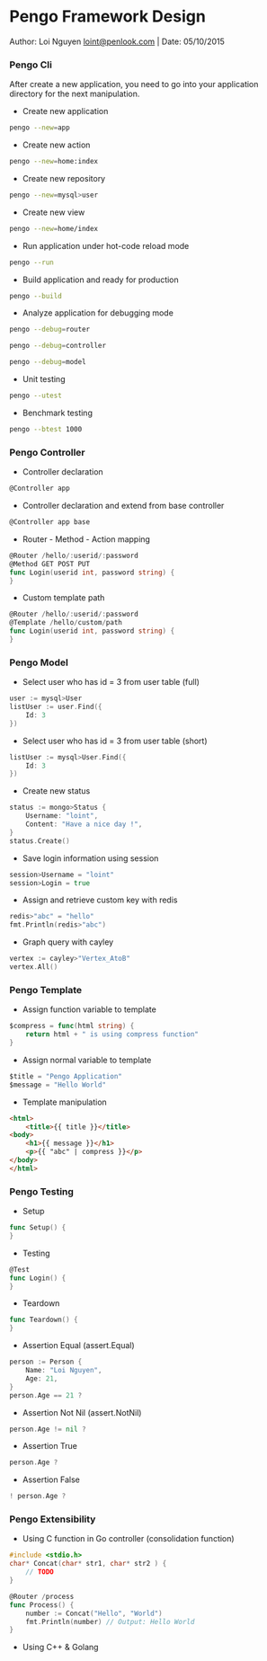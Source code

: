 # Pengo Framework Design
Author: Loi Nguyen <loint@penlook.com>  |  Date: 05/10/2015

### Pengo Cli
After create a new application, you need to go into your application directory for the next manipulation.

+ Create new application

```bash
pengo --new=app
```

+ Create new action

```bash
pengo --new=home:index
```

+ Create new repository

```bash
pengo --new=mysql>user
```

+ Create new view

```bash
pengo --new=home/index
```

+ Run application under hot-code reload mode

```bash
pengo --run
```

+ Build application and ready for production

```bash
pengo --build
```

+ Analyze application for debugging mode

```bash
pengo --debug=router
```
```bash
pengo --debug=controller
```
```bash
pengo --debug=model
```

+ Unit testing

```bash
pengo --utest
```

+ Benchmark testing

```bash
pengo --btest 1000
```

### Pengo Controller

+ Controller declaration
```go
@Controller app
```

+ Controller declaration and extend from base controller

```go
@Controller app base
```

+ Router - Method - Action mapping

```go
@Router /hello/:userid/:password
@Method GET POST PUT
func Login(userid int, password string) {
}
```

+ Custom template path

```go
@Router /hello/:userid/:password
@Template /hello/custom/path
func Login(userid int, password string) {
}
```

### Pengo Model

+ Select user who has id = 3 from user table (full)

```go
user := mysql>User
listUser := user.Find({
	Id: 3
})
```

+ Select user who has id = 3 from user table (short)

```go
listUser := mysql>User.Find({
	Id: 3
})
```

+ Create new status

```go
status := mongo>Status {
	Username: "loint",
	Content: "Have a nice day !",
}
status.Create()
```

+ Save login information using session

```go
session>Username = "loint"
session>Login = true
```

+ Assign and retrieve custom key with redis

```go
redis>"abc" = "hello"
fmt.Println(redis>"abc")
```

+ Graph query with cayley

```go
vertex := cayley>"Vertex_AtoB"
vertex.All()
```

### Pengo Template

+ Assign function variable to template

```go
$compress = func(html string) {
	return html + " is using compress function"
}
```

+ Assign normal variable to template

```go
$title = "Pengo Application"
$message = "Hello World"
```

+ Template manipulation

```html
<html>
	<title>{{ title }}</title>
<body>
	<h1>{{ message }}</h1>
	<p>{{ "abc" | compress }}</p>
</body>
</html>
```

### Pengo Testing

+ Setup

```go
func Setup() {
}
```

+ Testing

```go
@Test
func Login() {
}
```

+ Teardown

```go
func Teardown() {
}
```

+ Assertion Equal (assert.Equal)

```go
person := Person {
	Name: "Loi Nguyen",
	Age: 21,
}
person.Age == 21 ?
```

+ Assertion Not Nil (assert.NotNil)

```go
person.Age != nil ?
```

+ Assertion True

```go
person.Age ?
```

+ Assertion False

```go
! person.Age ?
```

### Pengo Extensibility

+ Using C function in Go controller (consolidation function)

```c
#include <stdio.h>
char* Concat(char* str1, char* str2 ) {
	// TODO
}
```
```go
@Router /process
func Process() {
	number := Concat("Hello", "World")
	fmt.Println(number) // Output: Hello World
}
```

+ Using C++ & Golang 
```cpp

```
```go

```
